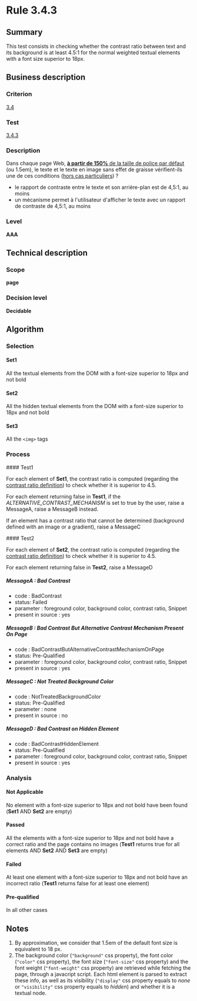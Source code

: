 # Rule 3.4.3

## Summary

This test consists in checking whether the contrast ratio between text
and its background is at least 4.5:1 for the normal weighted textual
elements with a font size superior to 18px.

## Business description

### Criterion

[3.4](http://references.modernisation.gouv.fr/referentiel-technique-0#crit-3-4)

### Test

[3.4.3](http://references.modernisation.gouv.fr/referentiel-technique-0#test-3-4-3)

### Description

Dans chaque page Web, <a href="http://references.modernisation.gouv.fr/referentiel-technique-0#mTailleCaract%C3%A8re"><strong>&agrave; partir de 150%</strong> de la taille de police par d&eacute;faut</a> (ou 1.5em), le texte et le texte en image sans effet de graisse v&eacute;rifient-ils une de ces conditions (<a href="http://references.modernisation.gouv.fr/referentiel-technique-0#cpCrit3-" title="Cas particuliers pour le crit&egrave;re 3.4">hors cas particuliers</a>) ? 
 
 *  le rapport de contraste entre le texte et son arri&egrave;re-plan est de 4,5:1, au moins 
 * un m&eacute;canisme permet &agrave; l'utilisateur d'afficher le texte avec un rapport de contraste de 4,5:1, au moins 


### Level

**AAA**

## Technical description

### Scope

**page**

### Decision level

**Decidable**

## Algorithm

### Selection

#### Set1

All the textual elements from the DOM with a font-size superior to 18px and not bold

#### Set2

All the hidden textual elements from the DOM with a font-size superior
to 18px and not bold

#### Set3

All the `<img>` tags

### Process

#### Test1

For each element of **Set1**, the contrast ratio is computed (regarding the
[contrast ratio
definition](http://www.w3.org/TR/WCAG20/#contrast-ratiodef)) to check
whether it is superior to 4.5.

For each element returning false in **Test1**, if the
*ALTERNATIVE_CONTRAST_MECHANISM* is set to true by the user, raise a
MessageA, raise a MessageB instead.

If an element has a contrast ratio that cannot be determined (background
defined with an image or a gradient), raise a MessageC

#### Test2

For each element of **Set2**, the contrast ratio is computed (regarding the
[contrast ratio
definition](http://www.w3.org/TR/WCAG20/#contrast-ratiodef)) to check
whether it is superior to 4.5.

For each element returning false in **Test2**, raise a MessageD

##### MessageA : Bad Contrast

-   code : BadContrast
-   status: Failed
-   parameter : foreground color, background color, contrast ratio, Snippet
-   present in source : yes

##### MessageB : Bad Contrast But Alternative Contrast Mechanism Present On Page

-   code : BadContrastButAlternativeContrastMechanismOnPage
-   status: Pre-Qualified
-   parameter : foreground color, background color, contrast ratio, Snippet
-   present in source : yes

##### MessageC : Not Treated Background Color

-   code : NotTreatedBackgroundColor
-   status: Pre-Qualified
-   parameter : none
-   present in source : no

##### MessageD : Bad Contrast on Hidden Element

-   code : BadContrastHiddenElement
-   status: Pre-Qualified
-   parameter : foreground color, background color, contrast ratio, Snippet
-   present in source : yes

### Analysis

#### Not Applicable

No element with a font-size superior to 18px and not bold have been found (**Set1** AND **Set2** are empty)

#### Passed

All the elements with a font-size superior to 18px and not bold have a correct ratio and the page contains no images (**Test1** returns true for all elements AND **Set2** AND **Set3** are empty)

#### Failed

At least one element with a font-size superior to 18px and not bold have an incorrect ratio (**Test1** returns false for at least one element)

#### Pre-qualified

In all other cases

## Notes

1.  By approximation, we consider that 1.5em of the default font size is
    equivalent to 18 px.
2.  The background color (`"background"` css property), the font color
    (`"color"` css property), the font size (`"font-size"` css property) and
    the font weight (`"font-weight"` css property) are retrieved while
    fetching the page, through a javacript script. Each html element
    is parsed to extract these info, as well as its
    visibility (`"display"` css property equals to *none* or `"visibility"`
    css property equals to *hidden*) and whether it is a textual node.

